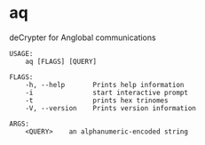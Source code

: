 # aq
deCrypter for Anglobal communications
```
USAGE:
    aq [FLAGS] [QUERY]

FLAGS:
    -h, --help       Prints help information
    -i               start interactive prompt
    -t               prints hex trinomes
    -V, --version    Prints version information

ARGS:
    <QUERY>    an alphanumeric-encoded string
```
